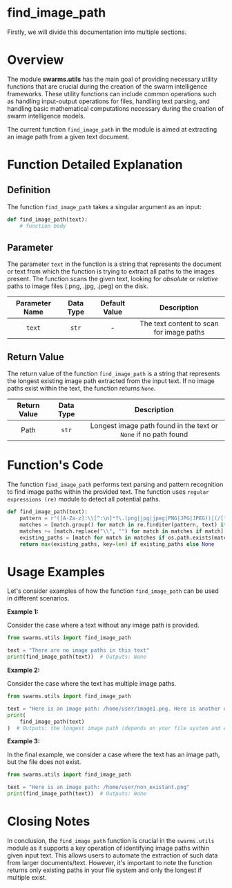 # find_image_path

Firstly, we will divide this documentation into multiple sections.

# Overview
The module **swarms.utils** has the main goal of providing necessary utility functions that are crucial during the creation of the swarm intelligence frameworks. These utility functions can include common operations such as handling input-output operations for files, handling text parsing, and handling basic mathematical computations necessary during the creation of swarm intelligence models. 

The current function `find_image_path` in the module is aimed at extracting an image path from a given text document.

# Function Detailed Explanation

## Definition
The function `find_image_path` takes a singular argument as an input:

```python
def find_image_path(text):
    # function body
```

## Parameter
The parameter `text` in the function is a string that represents the document or text from which the function is trying to extract all paths to the images present. The function scans the given text, looking for <em>absolute</em> or <em>relative</em> paths to image files (.png, .jpg, .jpeg) on the disk.

| Parameter Name | Data Type | Default Value | Description |
|:--------------:|:---------:|:-------------:|:--------:|
| `text`  | `str` | - |  The text content to scan for image paths  |

## Return Value

The return value of the function `find_image_path`  is a string that represents the longest existing image path extracted from the input text. If no image paths exist within the text, the function returns `None`.

 
| Return Value |  Data Type  | Description |
|:------------:|:-----------:|:-----------:|
| Path  | `str`  | Longest image path found in the text or `None` if no path found |

# Function's Code

The function `find_image_path` performs text parsing and pattern recognition to find image paths within the provided text. The function uses `regular expressions (re)` module to detect all potential paths.

```python
def find_image_path(text):
    pattern = r"([A-Za-z]:\\[^:\n]*?\.(png|jpg|jpeg|PNG|JPG|JPEG))|(/[^:\n]*?\.(png|jpg|jpeg|PNG|JPG|JPEG))"
    matches = [match.group() for match in re.finditer(pattern, text) if match.group()]
    matches += [match.replace("\\", "") for match in matches if match]
    existing_paths = [match for match in matches if os.path.exists(match)]
    return max(existing_paths, key=len) if existing_paths else None
```

# Usage Examples

Let's consider examples of how the function `find_image_path` can be used in different scenarios.

**Example 1:**

Consider the case where a text without any image path is provided.

```python
from swarms.utils import find_image_path

text = "There are no image paths in this text"
print(find_image_path(text))  # Outputs: None
```

**Example 2:**

Consider the case where the text has multiple image paths.

```python
from swarms.utils import find_image_path

text = "Here is an image path: /home/user/image1.png. Here is another one: C:\\Users\\User\\Documents\\image2.jpeg"
print(
    find_image_path(text)
)  # Outputs: the longest image path (depends on your file system and existing files)
```

**Example 3:**

In the final example, we consider a case where the text has an image path, but the file does not exist.

```python
from swarms.utils import find_image_path

text = "Here is an image path: /home/user/non_existant.png"
print(find_image_path(text))  # Outputs: None
```

# Closing Notes

In conclusion, the `find_image_path` function is crucial in the `swarms.utils` module as it supports a key operation of identifying image paths within given input text. This allows users to automate the extraction of such data from larger documents/text. However, it's important to note the function returns only existing paths in your file system and only the longest if multiple exist.
